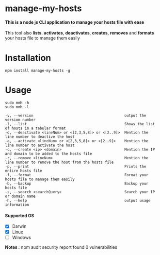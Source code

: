 
# manage-my-hosts

#### This is a node js CLI application to manage your hosts file with ease

 This tool also **lists**, **activates**, **deactivates**, **creates**, **removes** and **formats** your hosts file to manage them easily

# Installation

```
npm install manage-my-hosts -g
```

# Usage
```
sudo mmh -h
sudo mmh -l
```

```
-v, --version                                          output the version number
-l, --list                                             Shows the list of hosts in a tabular format
-d, --deactivate <lineNum> or <[2,3,5,8]> or <[2..9]>  Mention the line number to deactive the host
-a, --activate <lineNum> or <[2,3,5,8]> or <[2..9]>    Mention the line number to activate the host
-c, --create <ip> <domain>                             Mention the IP and domain to be added to the hosts file
-r, --remove <lineNum>                                 Mention the line number to remove the host from the hosts file
-p, --print                                            Prints the entire hosts file
-f, --format                                           Format your hosts file to manage them easily
-b, --backup                                           Backup your hosts file
-s, --search <searchQuery>                             Search your IP or domain name
-h, --help                                             output usage information
```

#### Supported OS
 - [x] Darwin
 - [x] Linux
 - [ ] Windows

**Notes :**
npm audit security report
found 0 vulnerabilities